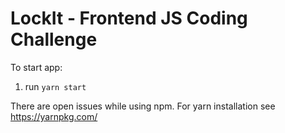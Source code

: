 # LockIt - Frontend JS Coding Challenge

To start app:
1. run `yarn start`

There are open issues while using npm. 
For yarn installation see https://yarnpkg.com/

